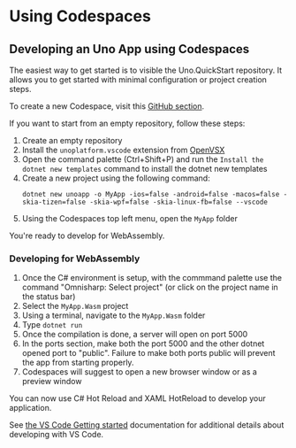 # Using Codespaces

## Developing an Uno App using Codespaces

The easiest way to get started is to visible the Uno.QuickStart repository. It allows you to get started with minimal configuration or project creation steps.

To create a new Codespace, visit this [GitHub section](https://github.com/codespaces).

If you want to start from an empty repository, follow these steps:
1. Create an empty repository
1. Install the `unoplatform.vscode` extension from [OpenVSX](https://open-vsx.org/extension/unoplatform/vscode)
1. Open the command palette (Ctrl+Shift+P) and run the `Install the dotnet new templates` command to install the dotnet new templates
1. Create a new project using the following command:
    ```
    dotnet new unoapp -o MyApp -ios=false -android=false -macos=false -skia-tizen=false -skia-wpf=false -skia-linux-fb=false --vscode
    ```
1. Using the Codespaces top left menu, open the `MyApp` folder

You're ready to develop for WebAssembly.

### Developing for WebAssembly
1. Once the C# environment is setup, with the commmand palette use the command "Omnisharp: Select project" (or click on the project name in the status bar)
1. Select the `MyApp.Wasm` project
1. Using a terminal, navigate to the `MyApp.Wasm` folder
1. Type `dotnet run`
1. Once the compilation is done, a server will open on port 5000
1. In the ports section, make both the port 5000 and the other dotnet opened port to "public". Failure to make both ports public will prevent the app from starting properly.
1. Codespaces will suggest to open a new browser window or as a preview window

You can now use C# Hot Reload and XAML HotReload to develop your application.

See [the VS Code Getting started](../get-started-vscode.md) documentation for additional details about developing with VS Code.
